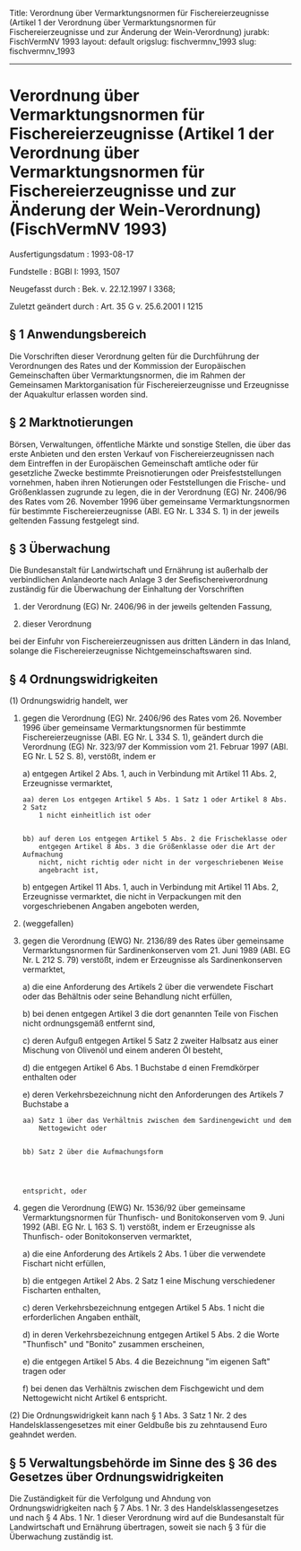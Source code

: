 Title: Verordnung über Vermarktungsnormen für Fischereierzeugnisse (Artikel 1 der
  Verordnung über Vermarktungsnormen für Fischereierzeugnisse und zur Änderung der
  Wein-Verordnung)
jurabk: FischVermNV 1993
layout: default
origslug: fischvermnv_1993
slug: fischvermnv_1993

---

# Verordnung über Vermarktungsnormen für Fischereierzeugnisse (Artikel 1 der Verordnung über Vermarktungsnormen für Fischereierzeugnisse und zur Änderung der Wein-Verordnung) (FischVermNV 1993)

Ausfertigungsdatum
:   1993-08-17

Fundstelle
:   BGBl I: 1993, 1507

Neugefasst durch
:   Bek. v. 22.12.1997 I 3368;

Zuletzt geändert durch
:   Art. 35 G v. 25.6.2001 I 1215


## § 1 Anwendungsbereich

Die Vorschriften dieser Verordnung gelten für die Durchführung der
Verordnungen des Rates und der Kommission der Europäischen
Gemeinschaften über Vermarktungsnormen, die im Rahmen der Gemeinsamen
Marktorganisation für Fischereierzeugnisse und Erzeugnisse der
Aquakultur erlassen worden sind.


## § 2 Marktnotierungen

Börsen, Verwaltungen, öffentliche Märkte und sonstige Stellen, die
über das erste Anbieten und den ersten Verkauf von
Fischereierzeugnissen nach dem Eintreffen in der Europäischen
Gemeinschaft amtliche oder für gesetzliche Zwecke bestimmte
Preisnotierungen oder Preisfeststellungen vornehmen, haben ihren
Notierungen oder Feststellungen die Frische- und Größenklassen
zugrunde zu legen, die in der Verordnung (EG) Nr. 2406/96 des Rates
vom 26. November 1996 über gemeinsame Vermarktungsnormen für bestimmte
Fischereierzeugnisse (ABl. EG Nr. L 334 S. 1) in der jeweils geltenden
Fassung festgelegt sind.


## § 3 Überwachung

Die Bundesanstalt für Landwirtschaft und Ernährung ist außerhalb der
verbindlichen Anlandeorte nach Anlage 3 der Seefischereiverordnung
zuständig für die Überwachung der Einhaltung der Vorschriften

1.  der Verordnung (EG) Nr. 2406/96 in der jeweils geltenden Fassung,


2.  dieser Verordnung



bei der Einfuhr von Fischereierzeugnissen aus dritten Ländern in das
Inland, solange die Fischereierzeugnisse Nichtgemeinschaftswaren sind.


## § 4 Ordnungswidrigkeiten

(1) Ordnungswidrig handelt, wer

1.  gegen die Verordnung (EG) Nr. 2406/96 des Rates vom 26. November 1996
    über gemeinsame Vermarktungsnormen für bestimmte Fischereierzeugnisse
    (ABl. EG Nr. L 334 S. 1), geändert durch die Verordnung (EG) Nr.
    323/97 der Kommission vom 21. Februar 1997 (ABl. EG Nr. L 52 S. 8),
    verstößt, indem er

    a)  entgegen Artikel 2 Abs. 1, auch in Verbindung mit Artikel 11 Abs. 2,
        Erzeugnisse vermarktet,

        aa) deren Los entgegen Artikel 5 Abs. 1 Satz 1 oder Artikel 8 Abs. 2 Satz
            1 nicht einheitlich ist oder


        bb) auf deren Los entgegen Artikel 5 Abs. 2 die Frischeklasse oder
            entgegen Artikel 8 Abs. 3 die Größenklasse oder die Art der Aufmachung
            nicht, nicht richtig oder nicht in der vorgeschriebenen Weise
            angebracht ist,





    b)  entgegen Artikel 11 Abs. 1, auch in Verbindung mit Artikel 11 Abs. 2,
        Erzeugnisse vermarktet, die nicht in Verpackungen mit den
        vorgeschriebenen Angaben angeboten werden,





2.  (weggefallen)


3.  gegen die Verordnung (EWG) Nr. 2136/89 des Rates über gemeinsame
    Vermarktungsnormen für Sardinenkonserven vom 21. Juni 1989 (ABl. EG
    Nr. L 212 S. 79) verstößt, indem er Erzeugnisse als Sardinenkonserven
    vermarktet,

    a)  die eine Anforderung des Artikels 2 über die verwendete Fischart oder
        das Behältnis oder seine Behandlung nicht erfüllen,


    b)  bei denen entgegen Artikel 3 die dort genannten Teile von Fischen
        nicht ordnungsgemäß entfernt sind,


    c)  deren Aufguß entgegen Artikel 5 Satz 2 zweiter Halbsatz aus einer
        Mischung von Olivenöl und einem anderen Öl besteht,


    d)  die entgegen Artikel 6 Abs. 1 Buchstabe d einen Fremdkörper enthalten
        oder


    e)  deren Verkehrsbezeichnung nicht den Anforderungen des Artikels 7
        Buchstabe a

        aa) Satz 1 über das Verhältnis zwischen dem Sardinengewicht und dem
            Nettogewicht oder


        bb) Satz 2 über die Aufmachungsform




        entspricht, oder





4.  gegen die Verordnung (EWG) Nr. 1536/92 über gemeinsame
    Vermarktungsnormen für Thunfisch- und Bonitokonserven vom 9. Juni 1992
    (ABl. EG Nr. L 163 S. 1) verstößt, indem er Erzeugnisse als Thunfisch-
    oder Bonitokonserven vermarktet,

    a)  die eine Anforderung des Artikels 2 Abs. 1 über die verwendete
        Fischart nicht erfüllen,


    b)  die entgegen Artikel 2 Abs. 2 Satz 1 eine Mischung verschiedener
        Fischarten enthalten,


    c)  deren Verkehrsbezeichnung entgegen Artikel 5 Abs. 1 nicht die
        erforderlichen Angaben enthält,


    d)  in deren Verkehrsbezeichnung entgegen Artikel 5 Abs. 2 die Worte
        "Thunfisch" und "Bonito" zusammen erscheinen,


    e)  die entgegen Artikel 5 Abs. 4 die Bezeichnung "im eigenen Saft" tragen
        oder


    f)  bei denen das Verhältnis zwischen dem Fischgewicht und dem
        Nettogewicht nicht Artikel 6 entspricht.







(2) Die Ordnungswidrigkeit kann nach § 1 Abs. 3 Satz 1 Nr. 2 des
Handelsklassengesetzes mit einer Geldbuße bis zu zehntausend Euro
geahndet werden.


## § 5 Verwaltungsbehörde im Sinne des § 36 des Gesetzes über Ordnungswidrigkeiten

Die Zuständigkeit für die Verfolgung und Ahndung von
Ordnungswidrigkeiten nach § 7 Abs. 1 Nr. 3 des Handelsklassengesetzes
und nach § 4 Abs. 1 Nr. 1 dieser Verordnung wird auf die Bundesanstalt
für Landwirtschaft und Ernährung übertragen, soweit sie nach § 3 für
die Überwachung zuständig ist.

